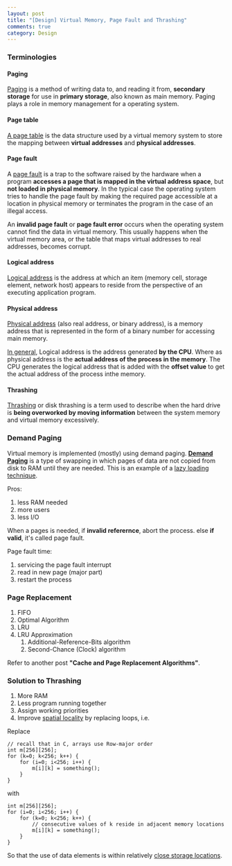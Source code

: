 ```yaml
---
layout: post
title: "[Design] Virtual Memory, Page Fault and Thrashing"
comments: true
category: Design
---
```


### Terminologies

#### Paging

[Paging](http://whatis.techtarget.com/definition/paging) is a method of writing data to, and reading it from, **secondary storage** for use in **primary storage**, also known as main memory. Paging plays a role in memory management for a operating system.

#### Page table

[A page table](http://en.wikipedia.org/wiki/Page_table) is the data structure used by a virtual memory system to store the mapping between **virtual addresses** and **physical addresses**.

#### Page fault

A [page fault](http://en.wikipedia.org/wiki/Page_fault) is a trap to the software raised by the hardware when a program **accesses a page that is mapped in the virtual address space**, but **not loaded in physical memory**. In the typical case the operating system tries to handle the page fault by making the required page accessible at a location in physical memory or terminates the program in the case of an illegal access.

An **invalid page fault** or **page fault error** occurs when the operating system cannot find the data in virtual memory. This usually happens when the virtual memory area, or the table that maps virtual addresses to real addresses, becomes corrupt.

#### Logical address

[Logical address](http://en.wikipedia.org/wiki/Logical_address) is the address at which an item (memory cell, storage element, network host) appears to reside from the perspective of an executing application program.

#### Physical address

[Physical address](http://en.wikipedia.org/wiki/Physical_address) (also real address, or binary address), is a memory address that is represented in the form of a binary number for accessing main memory.

[In general](http://www.geekinterview.com/question_details/3186), Logical address is the address generated **by the CPU**. Where as physical address is the **actual address of the process in the memory**. The CPU generates the logical address that is added with the **offset value** to get the actual address of the process inthe memory.

#### Thrashing

[Thrashing](http://www.computerhope.com/jargon/t/thrash.htm) or disk thrashing is a term used to describe when the hard drive is **being overworked by moving information** between the system memory and virtual memory excessively.

### Demand Paging

Virtual memory is implemented (mostly) using demand paging. **[Demand Paging](http://www.webopedia.com/TERM/D/demand_paging.html)** is a type of swapping in which pages of data are not copied from disk to RAM until they are needed. This is an example of a [lazy loading technique](http://en.wikipedia.org/wiki/Demand_paging).

Pros:

1. less RAM needed
1. more users
1. less I/O

When a pages is needed, if **invalid referernce**, abort the process. else **if valid**, it's called page fault.

Page fault time:

1. servicing the page fault interrupt
1. read in new page (major part)
1. restart the process

### Page Replacement

1. FIFO
2. Optimal Algorithm
3. LRU
4. LRU Approximation
   1. Additional-Reference-Bits algorithm
   2. Second-Chance (Clock) algorithm

Refer to another post **"Cache and Page Replacement Algorithms"**.

### Solution to Thrashing

1. More RAM
1. Less program running together
1. Assign working priorities
1. Improve [spatial locality](<http://en.wikipedia.org/wiki/Thrashing_(computer_science)#Solutions>) by replacing loops, i.e.

Replace

    // recall that in C, arrays use Row-major order
    int m[256][256];
    for (k=0; k<256; k++) {
    	for (i=0; i<256; i++) {
    		m[i][k] = something();
    	}
    }

with

    int m[256][256];
    for (i=0; i<256; i++) {
    	for (k=0; k<256; k++) {
    		// consecutive values of k reside in adjacent memory locations
    		m[i][k] = something();
    	}
    }

So that the use of data elements is within relatively [close storage locations](http://en.wikipedia.org/wiki/Locality_of_reference).
